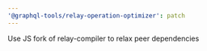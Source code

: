 ```yaml
---
'@graphql-tools/relay-operation-optimizer': patch
---
```


Use JS fork of relay-compiler to relax peer dependencies
